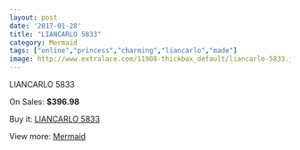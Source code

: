 ```yaml
---
layout: post
date: '2017-01-28'
title: "LIANCARLO 5833"
category: Mermaid
tags: ["online","princess","charming","liancarlo","made"]
image: http://www.extralace.com/11908-thickbox_default/liancarlo-5833.jpg
---
```

LIANCARLO 5833

On Sales: **$396.98**
<a href="https://www.extralace.com/mermaid/5596-liancarlo-5833.html"><amp-img layout="responsive" width="600" height="600" src="//www.extralace.com/11908-thickbox_default/liancarlo-5833.jpg" alt="LIANCARLO 5833 0" /></a>
<a href="https://www.extralace.com/mermaid/5596-liancarlo-5833.html"><amp-img layout="responsive" width="600" height="600" src="//www.extralace.com/11909-thickbox_default/liancarlo-5833.jpg" alt="LIANCARLO 5833 1" /></a>

Buy it: [LIANCARLO 5833](https://www.extralace.com/mermaid/5596-liancarlo-5833.html "LIANCARLO 5833")

View more: [Mermaid](https://www.extralace.com/5-mermaid "Mermaid")